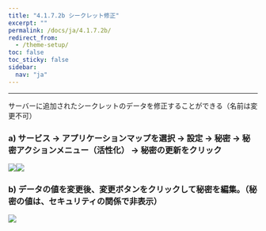 ```yaml
---
title: "4.1.7.2b シークレット修正"
excerpt: ""
permalink: /docs/ja/4.1.7.2b/
redirect_from:
  - /theme-setup/
toc: false
toc_sticky: false
sidebar:
  nav: "ja"
---
```



---

サーバーに追加されたシークレットのデータを修正することができる（名前は変更不可）

### a\) サービス → アプリケーションマップを選択 → 設定 → 秘密 → 秘密アクションメニュー（活性化） → 秘密の更新をクリック
![](/assets/JP/2.5/3.1.6-2b_1.png)![](/assets/JP/2.5/3.1.6-2b_2.png)

### b\) データの値を変更後、変更ボタンをクリックして秘密を編集。（秘密の値は、セキュリティの関係で非表示）
![](/assets/JP/2.5/3.1.6-2b_3.png)



